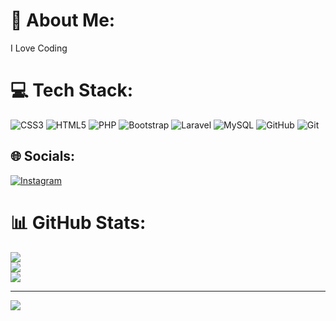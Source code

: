 # 💫 About Me:
I Love Coding


 # 💻 Tech Stack:
![CSS3](https://img.shields.io/badge/css3-%231572B6.svg?style=for-the-badge&logo=css3&logoColor=white) ![HTML5](https://img.shields.io/badge/html5-%23E34F26.svg?style=for-the-badge&logo=html5&logoColor=white) ![PHP](https://img.shields.io/badge/php-%23777BB4.svg?style=for-the-badge&logo=php&logoColor=white) ![Bootstrap](https://img.shields.io/badge/bootstrap-%238511FA.svg?style=for-the-badge&logo=bootstrap&logoColor=white) ![Laravel](https://img.shields.io/badge/laravel-%23FF2D20.svg?style=for-the-badge&logo=laravel&logoColor=white) ![MySQL](https://img.shields.io/badge/mysql-4479A1.svg?style=for-the-badge&logo=mysql&logoColor=white) ![GitHub](https://img.shields.io/badge/github-%23121011.svg?style=for-the-badge&logo=github&logoColor=white) ![Git](https://img.shields.io/badge/git-%23F05033.svg?style=for-the-badge&logo=git&logoColor=white)

## 🌐 Socials:
[![Instagram](https://img.shields.io/badge/Instagram-%23E4405F.svg?logo=Instagram&logoColor=white)](https://instagram.com/mobin.shirzadeh)
# 📊 GitHub Stats:
![](https://github-readme-stats.vercel.app/api?username=mobinshirzad&theme=dark&hide_border=true&include_all_commits=true&count_private=false)<br/>
![](https://github-readme-streak-stats.herokuapp.com/?user=mobinshirzad&theme=dark&hide_border=true)<br/>
![](https://github-readme-stats.vercel.app/api/top-langs/?username=mobinshirzad&theme=dark&hide_border=true&include_all_commits=true&count_private=false&layout=compact)

---
[![](https://visitcount.itsvg.in/api?id=mobinshirzad&icon=5&color=12)](https://visitcount.itsvg.in)

<!-- Proudly created with GPRM ( https://gprm.itsvg.in ) -->
